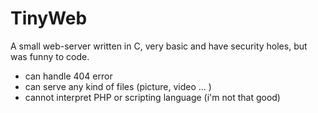 # TinyWeb

A small web-server written in C, very basic and have security holes, but 
was funny to code.

- can handle 404 error
- can serve any kind of files (picture, video ... )
- cannot interpret PHP or scripting language (i'm not that good)
